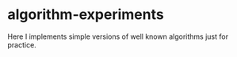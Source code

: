 # algorithm-experiments
Here I implements simple versions of well known algorithms just for practice.
